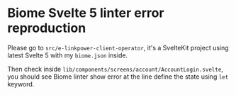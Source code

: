 # Biome Svelte 5 linter error reproduction

Please go to `src/e-linkpower-client-operator`, it's a SvelteKit project using latest Svelte 5 with my `biome.json` inside.

Then check inside `lib/components/screens/account/AccountLogin.svelte`, you should see Biome linter show error at the line define the state using `let` keyword.

